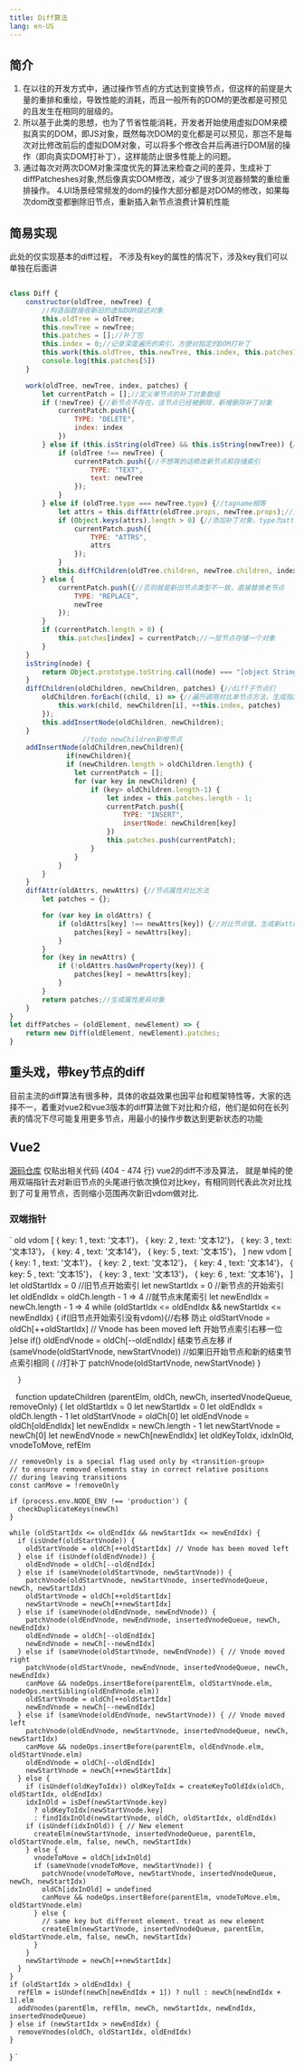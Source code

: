 ```yaml
---
title: Diff算法
lang: en-US
---
```

## 简介
1. 在以往的开发方式中，通过操作节点的方式达到变换节点，但这样的前提是大量的重排和重绘，导致性能的消耗，而且一般所有的DOM的更改都是可预见的且发生在相同的层级的。
2. 所以基于此类的思想，也为了节省性能消耗，开发者开始使用虚拟DOM来模拟真实的DOM，即JS对象，既然每次DOM的变化都是可以预见，那岂不是每次对比修改前后的虚拟DOM对象，可以将多个修改合并后再进行DOM层的操作（即向真实DOM打补丁），这样能防止很多性能上的问题。
3. 通过每次对两次DOM对象深度优先的算法来检查之间的差异，生成补丁diffPatcheshes对象,然后像真实DOM修改，减少了很多浏览器频繁的重绘重排操作。
4.UI场景经常频发的dom的操作大部分都是对DOM的修改，如果每次dom改变都删除旧节点，重新插入新节点浪费计算机性能
## 简易实现 
  此处的仅实现基本的diff过程， 不涉及有key的属性的情况下，涉及key我们可以单独在后面讲

```js
  
class Diff {
    constructor(oldTree, newTree) {
        //构造函数接收新旧的虚拟DOM描述对象
        this.oldTree = oldTree;
        this.newTree = newTree;
        this.patches = [];//补丁包
        this.index = 0;//记录深度遍历的索引，方便对指定的DOM打补丁
        this.work(this.oldTree, this.newTree, this.index, this.patches);   
        console.log(this.patches[5])     
    }

    work(oldTree, newTree, index, patches) {
        let currentPatch = [];//定义单节点的补丁对象数组
        if (!newTree) {//新节点不存在，该节点已经被删除，新增删除补丁对象
            currentPatch.push({
                TYPE: "DELETE",
                index: index
            })
        } else if (this.isString(oldTree) && this.isString(newTree)) {//是文本节点
            if (oldTree !== newTree) {
                currentPatch.push({//不想等的话修改新节点和存储索引
                    TYPE: "TEXT",
                    text: newTree
                });
            }
        } else if (oldTree.type === newTree.type) {//tagname相等
            let attrs = this.diffAttr(oldTree.props, newTree.props);//对比attrs属性（props）
            if (Object.keys(attrs).length > 0) {//添加补丁对象，type为attrs，说明标签参数有改变
                currentPatch.push({
                    TYPE: "ATTRS",
                    attrs
                });
            }
            this.diffChildren(oldTree.children, newTree.children, index, patches);//再次对比新旧节点的子节点们
        } else {
            currentPatch.push({//否则就是新旧节点类型不一致，直接替换老节点
                TYPE: "REPLACE",
                newTree
            });
        }
        if (currentPatch.length > 0) {
            this.patches[index] = currentPatch;//一层节点存储一个对象
        }
    }
    isString(node) {
        return Object.prototype.toString.call(node) === "[object String]"
    }
    diffChildren(oldChildren, newChildren, patches) {//diff子节点们
        oldChildren.forEach((child, i) => {//遍历调用对比单节点方法，生成指定索引下的diff对象数组
            this.work(child, newChildren[i], ++this.index, patches)
        });
        this.addInsertNode(oldChildren, newChildren);
    }
                  //todo newChildren新增节点
    addInsertNode(oldChildren,newChildren){
              if(newChildren){
              if (newChildren.length > oldChildren.length) {
                let currentPatch = [];
                for (var key in newChildren) {
                    if (key> oldChildren.length-1) {
                        let index = this.patches.length - 1;
                        currentPatch.push({
                            TYPE: "INSERT",
                            insertNode: newChildren[key]
                        })
                        this.patches.push(currentPatch);
                    }
                }
            }
        }
    }
    diffAttr(oldAttrs, newAttrs) {//节点属性对比方法
        let patches = {};

        for (var key in oldAttrs) {
            if (oldAttrs[key] !== newAttrs[key]) {//对比节点值，生成新attrs
                patches[key] = newAttrs[key];
            }
        }
        for (key in newAttrs) {
            if (!oldAttrs.hasOwnProperty(key)) {
                patches[key] = newAttrs[key];
            }
        }
        return patches;//生成属性差异对象
    }
}
let diffPatches = (oldElement, newElement) => {
    return new Diff(oldElement, newElement).patches;
}
```
##  重头戏，带key节点的diff
目前主流的diff算法有很多种，具体的收益效果也因平台和框架特性等，大家的选择不一，着重对vue2和vue3版本的diff算法做下对比和介绍，他们是如何在长列表的情况下尽可能复用更多节点，用最小的操作步数达到更新状态的功能

## Vue2 
  [源码仓库](https://github.com/vuejs/vue/blob/dev/src/core/vdom/patch.js)
  仅贴出相关代码 (404 - 474 行)
  vue2的diff不涉及算法， 就是单纯的使用双端指针去对新旧节点的头尾进行依次换位对比key，有相同则代表此次对比找到了可复用节点，否则缩小范围再次新旧vdom做对比.
  ### 双端指针

  `
    <!-- //例如有如下vdom节点 -->
    old vdom  [
      {  key: 1 , text: '文本1'}，
      {  key: 2 , text: '文本12'}，
      {  key: 3 , text: '文本13'}，
      {  key: 4 , text: '文本14'}，
      {  key: 5 , text: '文本15'}，
    ]
    <!-- 我们对节点做两次移动和增加一个新的， 所以高效的更新试图也应该是移动两个节点和新增一个，而不是新增整个列表 -->
    new vdom  [
      {  key: 1 , text: '文本1'}，
      {  key: 2 , text: '文本12'}，
      {  key: 4 , text: '文本14'}，
      {  key: 5 , text: '文本15'}，
      {  key: 3 , text: '文本13'}，
      {  key: 6 , text: '文本16'}，
    ]
    <!-- 此时使用双端指针进行diff
      创建四个变量代表新节点的开头和结尾的索引，  -->
      let oldStartIdx = 0  //旧节点开始索引
      let newStartIdx = 0  //新节点的开始索引
      let oldEndIdx = oldCh.length - 1   => 4 //就节点末尾索引
      let newEndIdx = newCh.length - 1   => 4
      <!-- 指针每次交换对比key属性，查找是否有可复用节点,直到新旧节点的开始和末尾相同，就已经找完了 -->
      while (oldStartIdx <= oldEndIdx && newStartIdx <= newEndIdx) {
        if(旧节点开始索引没有vdom){//右移 防止
         oldStartVnode = oldCh[++oldStartIdx] // Vnode has been moved left 开始节点索引右移一位
        }else if()
        oldEndVnode = oldCh[--oldEndIdx]  结束节点左移
         if (sameVnode(oldStartVnode, newStartVnode)) //如果旧开始节点和新的结束节点索引相同
         { //打补丁
            patchVnode(oldStartVnode, newStartVnode)
         }


      }

  `
  `
    function updateChildren (parentElm, oldCh, newCh, insertedVnodeQueue, removeOnly) {
    let oldStartIdx = 0
    let newStartIdx = 0
    let oldEndIdx = oldCh.length - 1
    let oldStartVnode = oldCh[0]
    let oldEndVnode = oldCh[oldEndIdx]
    let newEndIdx = newCh.length - 1
    let newStartVnode = newCh[0]
    let newEndVnode = newCh[newEndIdx]
    let oldKeyToIdx, idxInOld, vnodeToMove, refElm

    // removeOnly is a special flag used only by <transition-group>
    // to ensure removed elements stay in correct relative positions
    // during leaving transitions
    const canMove = !removeOnly

    if (process.env.NODE_ENV !== 'production') {
      checkDuplicateKeys(newCh)
    }

    while (oldStartIdx <= oldEndIdx && newStartIdx <= newEndIdx) {
      if (isUndef(oldStartVnode)) {
        oldStartVnode = oldCh[++oldStartIdx] // Vnode has been moved left
      } else if (isUndef(oldEndVnode)) {
        oldEndVnode = oldCh[--oldEndIdx]
      } else if (sameVnode(oldStartVnode, newStartVnode)) {
        patchVnode(oldStartVnode, newStartVnode, insertedVnodeQueue, newCh, newStartIdx)
        oldStartVnode = oldCh[++oldStartIdx]
        newStartVnode = newCh[++newStartIdx]
      } else if (sameVnode(oldEndVnode, newEndVnode)) {
        patchVnode(oldEndVnode, newEndVnode, insertedVnodeQueue, newCh, newEndIdx)
        oldEndVnode = oldCh[--oldEndIdx]
        newEndVnode = newCh[--newEndIdx]
      } else if (sameVnode(oldStartVnode, newEndVnode)) { // Vnode moved right
        patchVnode(oldStartVnode, newEndVnode, insertedVnodeQueue, newCh, newEndIdx)
        canMove && nodeOps.insertBefore(parentElm, oldStartVnode.elm, nodeOps.nextSibling(oldEndVnode.elm))
        oldStartVnode = oldCh[++oldStartIdx]
        newEndVnode = newCh[--newEndIdx]
      } else if (sameVnode(oldEndVnode, newStartVnode)) { // Vnode moved left
        patchVnode(oldEndVnode, newStartVnode, insertedVnodeQueue, newCh, newStartIdx)
        canMove && nodeOps.insertBefore(parentElm, oldEndVnode.elm, oldStartVnode.elm)
        oldEndVnode = oldCh[--oldEndIdx]
        newStartVnode = newCh[++newStartIdx]
      } else {
        if (isUndef(oldKeyToIdx)) oldKeyToIdx = createKeyToOldIdx(oldCh, oldStartIdx, oldEndIdx)
        idxInOld = isDef(newStartVnode.key)
          ? oldKeyToIdx[newStartVnode.key]
          : findIdxInOld(newStartVnode, oldCh, oldStartIdx, oldEndIdx)
        if (isUndef(idxInOld)) { // New element
          createElm(newStartVnode, insertedVnodeQueue, parentElm, oldStartVnode.elm, false, newCh, newStartIdx)
        } else {
          vnodeToMove = oldCh[idxInOld]
          if (sameVnode(vnodeToMove, newStartVnode)) {
            patchVnode(vnodeToMove, newStartVnode, insertedVnodeQueue, newCh, newStartIdx)
            oldCh[idxInOld] = undefined
            canMove && nodeOps.insertBefore(parentElm, vnodeToMove.elm, oldStartVnode.elm)
          } else {
            // same key but different element. treat as new element
            createElm(newStartVnode, insertedVnodeQueue, parentElm, oldStartVnode.elm, false, newCh, newStartIdx)
          }
        }
        newStartVnode = newCh[++newStartIdx]
      }
    }
    if (oldStartIdx > oldEndIdx) {
      refElm = isUndef(newCh[newEndIdx + 1]) ? null : newCh[newEndIdx + 1].elm
      addVnodes(parentElm, refElm, newCh, newStartIdx, newEndIdx, insertedVnodeQueue)
    } else if (newStartIdx > newEndIdx) {
      removeVnodes(oldCh, oldStartIdx, oldEndIdx)
    }
  }
  `
##

